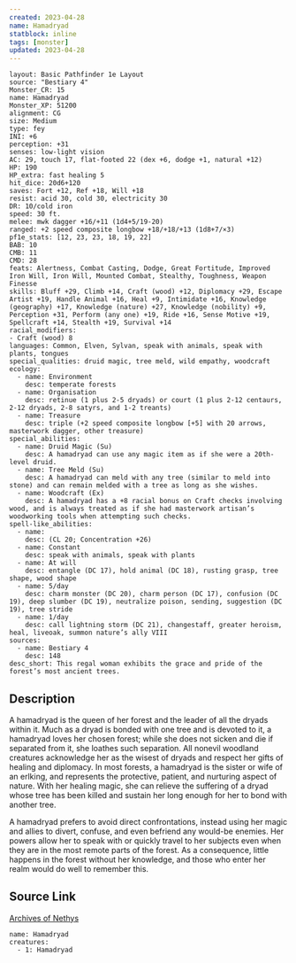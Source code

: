 ```yaml
---
created: 2023-04-28
name: Hamadryad
statblock: inline
tags: [monster]
updated: 2023-04-28
---
```

```statblock
layout: Basic Pathfinder 1e Layout
source: "Bestiary 4"
Monster_CR: 15
name: Hamadryad
Monster_XP: 51200
alignment: CG
size: Medium
type: fey
INI: +6
perception: +31
senses: low-light vision
AC: 29, touch 17, flat-footed 22 (dex +6, dodge +1, natural +12)
HP: 190
HP_extra: fast healing 5
hit_dice: 20d6+120
saves: Fort +12, Ref +18, Will +18
resist: acid 30, cold 30, electricity 30
DR: 10/cold iron
speed: 30 ft.
melee: mwk dagger +16/+11 (1d4+5/19-20)
ranged: +2 speed composite longbow +18/+18/+13 (1d8+7/×3)
pf1e_stats: [12, 23, 23, 18, 19, 22]
BAB: 10
CMB: 11
CMD: 28
feats: Alertness, Combat Casting, Dodge, Great Fortitude, Improved Iron Will, Iron Will, Mounted Combat, Stealthy, Toughness, Weapon Finesse
skills: Bluff +29, Climb +14, Craft (wood) +12, Diplomacy +29, Escape Artist +19, Handle Animal +16, Heal +9, Intimidate +16, Knowledge (geography) +17, Knowledge (nature) +27, Knowledge (nobility) +9, Perception +31, Perform (any one) +19, Ride +16, Sense Motive +19, Spellcraft +14, Stealth +19, Survival +14
racial_modifiers:
- Craft (wood) 8
languages: Common, Elven, Sylvan, speak with animals, speak with plants, tongues
special_qualities: druid magic, tree meld, wild empathy, woodcraft
ecology:
  - name: Environment
    desc: temperate forests
  - name: Organisation
    desc: retinue (1 plus 2-5 dryads) or court (1 plus 2-12 centaurs, 2-12 dryads, 2-8 satyrs, and 1-2 treants)
  - name: Treasure
    desc: triple (+2 speed composite longbow [+5] with 20 arrows, masterwork dagger, other treasure)
special_abilities:
  - name: Druid Magic (Su)
    desc: A hamadryad can use any magic item as if she were a 20th-level druid.
  - name: Tree Meld (Su)
    desc: A hamadryad can meld with any tree (similar to meld into stone) and can remain melded with a tree as long as she wishes.
  - name: Woodcraft (Ex)
    desc: A hamadryad has a +8 racial bonus on Craft checks involving wood, and is always treated as if she had masterwork artisan’s woodworking tools when attempting such checks.
spell-like_abilities:
  - name:
    desc: (CL 20; Concentration +26)
  - name: Constant
    desc: speak with animals, speak with plants
  - name: At will
    desc: entangle (DC 17), hold animal (DC 18), rusting grasp, tree shape, wood shape
  - name: 5/day
    desc: charm monster (DC 20), charm person (DC 17), confusion (DC 19), deep slumber (DC 19), neutralize poison, sending, suggestion (DC 19), tree stride
  - name: 1/day
    desc: call lightning storm (DC 21), changestaff, greater heroism, heal, liveoak, summon nature’s ally VIII
sources:
  - name: Bestiary 4
    desc: 148
desc_short: This regal woman exhibits the grace and pride of the forest’s most ancient trees.
```
## Description
A hamadryad is the queen of her forest and the leader of all the dryads within it. Much as a dryad is bonded with one tree and is devoted to it, a hamadryad loves her chosen forest; while she does not sicken and die if separated from it, she loathes such separation. All nonevil woodland creatures acknowledge her as the wisest of dryads and respect her gifts of healing and diplomacy. In most forests, a hamadryad is the sister or wife of an erlking, and represents the protective, patient, and nurturing aspect of nature. With her healing magic, she can relieve the suffering of a dryad whose tree has been killed and sustain her long enough for her to bond with another tree.

A hamadryad prefers to avoid direct confrontations, instead using her magic and allies to divert, confuse, and even befriend any would-be enemies. Her powers allow her to speak with or quickly travel to her subjects even when they are in the most remote parts of the forest. As a consequence, little happens in the forest without her knowledge, and those who enter her realm would do well to remember this.
## Source Link
[Archives of Nethys](https://aonprd.com/MonsterDisplay.aspx?ItemName=Hamadryad)
```encounter-table
name: Hamadryad
creatures:
  - 1: Hamadryad
```
